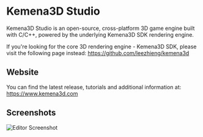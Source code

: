# Kemena3D Studio

Kemena3D Studio is an open-source, cross-platform 3D game engine built with C/C++, powered by the underlying Kemena3D SDK rendering engine.

If you're looking for the core 3D rendering engine - Kemena3D SDK, please visit the following page instead: https://github.com/leezhieng/kemena3d

## Website

You can find the latest release, tutorials and additional information at: https://www.kemena3d.com

## Screenshots

![Editor Screenshot]([https://kemena3d.com/site/wp-content/uploads/2025/06/phong_mesh-768x595.png](https://kemena3d.com/site/wp-content/uploads/2025/05/image_2025-05-23_012541805.png))
